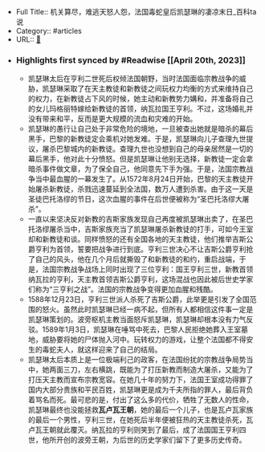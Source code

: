 - Full Title:: 机关算尽，难逃天怒人怨，法国毒蛇皇后凯瑟琳的凄凉末日_百科ta说
- Category:: #articles
- URL:: [🔗](https://baike.baidu.com/tashuo/browse/content?id=91d7722a1297084fb11e1fc5&lemmaId=3948986&fromLemmaModule=pcRight&lemmaTitle=%E4%B8%89%E4%BA%A8%E5%88%A9%E4%B9%8B%E6%88%98&fromModule=lemma_right-tashuo-article)
- ### Highlights first synced by #Readwise [[April 20th, 2023]]
    - 凯瑟琳太后在亨利二世死后权倾法国朝野，当时法国面临宗教战争的威胁，凯瑟琳采取了在天主教徒和新教徒之间玩权力均衡的方式来维持自己的权力，在新教徒占下风的时候，她主动和新教势力媾和，并准备将自己的女儿玛格丽特嫁给新教徒的首领，纳瓦拉国王亨利。不过，这场婚礼并没有带来和平，反而是更大规模的流血和灾难的开始。
    - 凯瑟琳的愚行让自己处于非常危险的境地，一旦被查出她就是暗杀的幕后黑手，巴黎的新教徒定会乘机对她发难。于是，凯瑟琳向儿子查理九世提议，屠杀巴黎城内的新教徒。查理九世也没想到自己的母亲居然是一切的幕后黑手，他对此十分愤怒。但是凯瑟琳让他别无选择，新教徒一定会拿暗杀事件做文章，为了保全自己，他同意先下手为强。于是，法国宗教战争当中最血腥的一幕发生了。从1572年8月24日开始，巴黎的天主教徒开始屠杀新教徒，杀戮迅速蔓延到全法国，数万人遭到杀害。由于这一天是圣徒巴托洛缪的节日，这次血腥的事件在后世便被称为“圣巴托洛缪大屠杀”。
    - 一直以来坚决反对新教的吉斯家族发现自己再度被凯瑟琳出卖了，在圣巴托洛缪屠杀当中，吉斯家族充当了凯瑟琳屠杀新教徒的打手，可如今王室却和新教徒和谈。同样愤怒的还有全国各地的天主教徒，他们推举吉斯公爵亨利为首领，誓要把战争进行到底。亨利三世决心不让吉斯公爵亨利抢了自己的风头，他在几个月后就撕毁了和新教徒的和约，重启战端，于是，法国宗教战争战场上同时出现了三位亨利：国王亨利三世，新教首领纳瓦拉的亨利，天主教首领吉斯公爵亨利，这场混战也因此被后世史学家们称为“三亨利之战”。法国的宗教战争变得更加血腥和残酷。
    - 1588年12月23日，亨利三世派人杀死了吉斯公爵，此举更是引发了全国范围的怒火。虽然此时凯瑟琳已经一病不起，但所有人都相信这件事一定是凯瑟琳策划的。波旁枢机主教当面怒斥凯瑟琳，凯瑟琳却根本没有力气反驳。1589年1月3日，凯瑟琳在唾骂中死去，巴黎人民拒绝她葬入王室墓地，威胁要将她的尸体抛入河中。玩转权力的游戏，让整个法国都不得安生的毒蛇夫人，就这样迎来了自己的结局。
    - 凯瑟琳太后本质上是一位极端利己的政客，在法国纷扰的宗教战争局势当中，她两面三刀，左右横跳，既能为了打压新教而制造大屠杀，又能为了打压天主教而宣布宗教宽容。在她几十年的努力下，法国王室成功得罪了国内大部分贵族和平民百姓，凯瑟琳更是成为千夫所指的罪人，最后背负着骂名而死。最可悲的是，付出了这么多的代价，牺牲了无数人的性命，凯瑟琳最终也没能拯救**瓦卢瓦王朝**，她的最后一个儿子，也是瓦卢瓦家族的最后一个男性，亨利三世，在她死后半年便被狂热的天主教徒杀死，瓦卢瓦王朝就此覆灭。纳瓦拉的亨利则笑到了最后，成了法国国王亨利四世，他所开创的波旁王朝，为后世的历史学家们留下了更多历史传奇。

